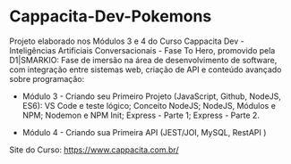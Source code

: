 # Cappacita-Dev-Pokemons
Projeto elaborado nos Módulos 3 e 4 do Curso Cappacita Dev - Inteligências Artificiais Conversacionais - Fase To Hero, promovido pela D1|SMARKIO:
Fase de imersão na área de desenvolvimento de software, com integração entre sistemas web, criação de API e conteúdo avançado sobre programação:

- Módulo 3 - Criando seu Primeiro Projeto (JavaScript, Github, NodeJS, ES6):
VS Code e teste lógico;
Conceito NodeJS;
NodeJS, Módulos e NPM;
Nodemon e NPM Init;
Express - Parte 1;
Express - Parte 2.

- Módulo 4 - Criando sua Primeira API (JEST/JOI, MySQL, RestAPI )

Site do Curso: https://www.cappacita.com.br/
